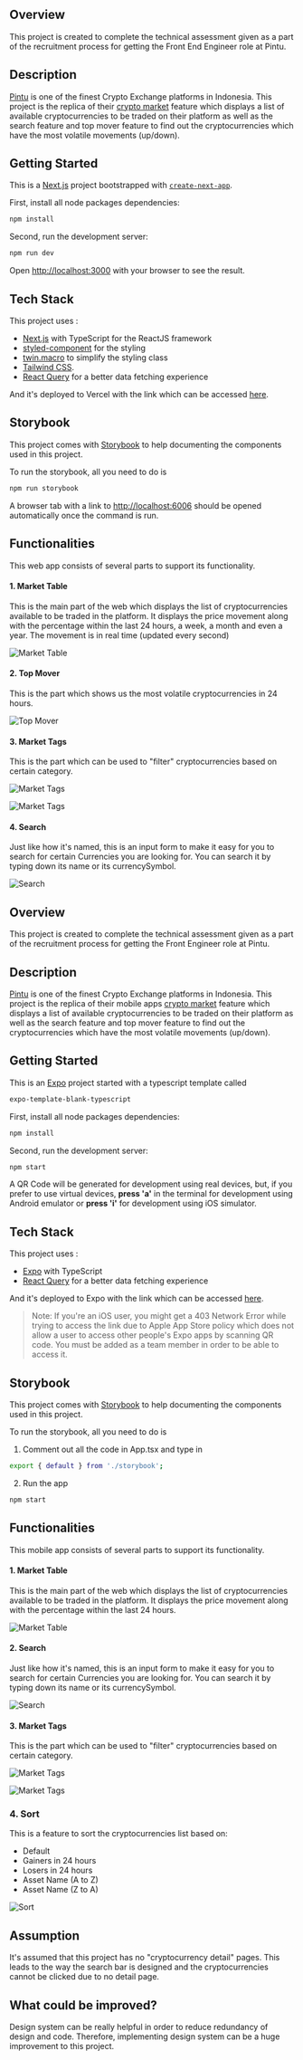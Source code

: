 ## Overview
This project is created to complete the technical assessment given as a part of the recruitment process for getting the Front End Engineer role at Pintu.

## Description
[Pintu](https://pintu.co.id) is one of the finest Crypto Exchange platforms in Indonesia. This project is the replica of their [crypto market](https://pintu.co.id/market) feature which displays a list of available cryptocurrencies to be traded on their platform as well as the search feature and top mover feature to find out the cryptocurrencies which have the most volatile movements (up/down).

## Getting Started

This is a [Next.js](https://nextjs.org/) project bootstrapped with [`create-next-app`](https://github.com/vercel/next.js/tree/canary/packages/create-next-app).

First, install all node packages dependencies:
```bash
npm install
```

Second, run the development server:

```bash
npm run dev
```

Open [http://localhost:3000](http://localhost:3000) with your browser to see the result.

## Tech Stack

This project uses :
 - [Next.js](https://nextjs.org/) with TypeScript for the ReactJS framework
 - [styled-component](https://styled-components.com/) for the styling
 - [twin.macro](https://www.npmjs.com/package/twin.macro) to simplify the styling class
 - [Tailwind CSS](https://tailwindcss.com/).
 - [React Query](https://www.npmjs.com/package/react-query) for a better data fetching experience
 
And it's deployed to Vercel with the link which can be accessed [here](https://pintu-interview.vercel.app/).

## Storybook

This project comes with [Storybook](https://storybook.js.org/) to help documenting the components used in this project.

To run the storybook, all you need to do is

```bash
npm run storybook
```

A browser tab with a link to [http://localhost:6006](http://localhost:6006) should be opened automatically once the command is run.

## Functionalities

This web app consists of several parts to support its functionality.

#### 1. Market Table

This is the main part of the web which displays the list of cryptocurrencies available to be traded in the platform. It displays the price movement along with the percentage within the last 24 hours, a week, a month and even a year. The movement is in real time (updated every second)

![Market Table](https://i.ibb.co/WW0FqQD/image.png "Market Table")

#### 2. Top Mover

This is the part which shows us the most volatile cryptocurrencies in 24 hours.

![Top Mover](https://i.ibb.co/z6nHQ42/image.png "Top Mover")

#### 3. Market Tags

This is the part which can be used to "filter" cryptocurrencies based on certain category.

![Market Tags](https://i.ibb.co/3Nv5s9N/image.png "Market Tags")

![Market Tags](https://i.ibb.co/CnhMQhY/image.png "Market Tags")

#### 4. Search

Just like how it's named, this is an input form to make it easy for you to search for certain Currencies you are looking for. You can search it by typing down its name or its currencySymbol.

![Search](https://i.ibb.co/x3f9Kq8/image.png "Search")

## Overview
This project is created to complete the technical assessment given as a part of the recruitment process for getting the Front Engineer role at Pintu.

## Description
[Pintu](https://pintu.co.id) is one of the finest Crypto Exchange platforms in Indonesia. This project is the replica of their mobile apps [crypto market](https://pintu.co.id/market) feature which displays a list of available cryptocurrencies to be traded on their platform as well as the search feature and top mover feature to find out the cryptocurrencies which have the most volatile movements (up/down).

## Getting Started

This is an [Expo](https://expo.dev/) project started with a typescript template called
```bash
expo-template-blank-typescript
```


First, install all node packages dependencies:
```bash
npm install
```

Second, run the development server:

```bash
npm start
```

A QR Code will be generated for development using real devices, but, if you prefer to use virtual devices, <b>press 'a'</b> in the terminal for development using Android emulator or <b>press 'i'</b> for development using iOS simulator.

## Tech Stack

This project uses :
 - [Expo](https://nextjs.org/) with TypeScript
 - [React Query](https://www.npmjs.com/package/react-query) for a better data fetching experience
 
And it's deployed to Expo with the link which can be accessed [here](https://expo.dev/@kenedy.lukito/pintu).

> Note: If you're an iOS user, you might get a 403 Network Error while trying to access the link due to Apple App Store policy which does not allow a user to access other people's Expo apps by scanning QR code. You must be added as a team member in order to be able to access it.


## Storybook

This project comes with [Storybook](https://storybook.js.org/) to help documenting the components used in this project.

To run the storybook, all you need to do is

1. Comment out all the code in App.tsx and type in
```bash
export { default } from './storybook';
```

2. Run the app
```bash
npm start
```


## Functionalities

This mobile app consists of several parts to support its functionality.

#### 1. Market Table

This is the main part of the web which displays the list of cryptocurrencies available to be traded in the platform. It displays the price movement along with the percentage within the last 24 hours.

![Market Table](https://i.ibb.co/gtmWZ0J/IMAGE-2022-10-03-11-15-50.jpg "Market Table")

#### 2. Search

Just like how it's named, this is an input form to make it easy for you to search for certain Currencies you are looking for. You can search it by typing down its name or its currencySymbol.

![Search](https://i.ibb.co/KqMF72w/IMAGE-2022-10-03-11-17-37.jpg "Search")

#### 3. Market Tags

This is the part which can be used to "filter" cryptocurrencies based on certain category.

![Market Tags](https://i.ibb.co/93xc70t/IMAGE-2022-10-03-11-17-35.jpg "Market Tags")

![Market Tags](https://i.ibb.co/1qjwMGj/telegram-cloud-photo-size-5-6183775024247321868-y.jpg "Market Tags")

### 4. Sort

This is a feature to sort the cryptocurrencies list based on:

- Default
- Gainers in 24 hours
- Losers in 24 hours
- Asset Name (A to Z)
- Asset Name (Z to A)

![Sort](https://i.ibb.co/QQwk3Sj/IMAGE-2022-10-03-11-19-24.jpg "Sort")

## Assumption

It's assumed that this project has no "cryptocurrency detail" pages. This leads to the way the search bar is designed and the cryptocurrencies cannot be clicked due to no detail page.

## What could be improved?

Design system can be really helpful in order to reduce redundancy of design and code. Therefore, implementing design system can be a huge improvement to this project.
